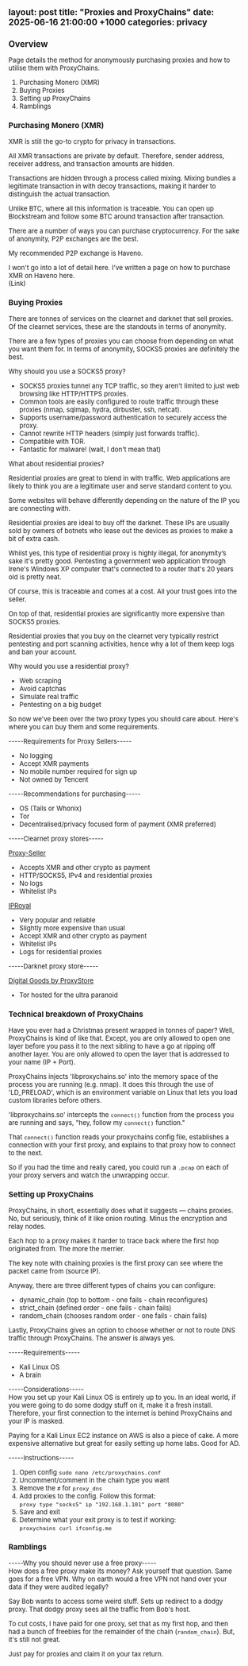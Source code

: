 layout: post
title:  "Proxies and ProxyChains"
date:   2025-06-16 21:00:00 +1000
categories: privacy
---

<style>
  body { font-size: 13px; }
  h1 { font-size: 19px !important; }
  h2 { font-size: 17px !important; }
  h3 { font-size: 15px !important; }
</style>

## Overview

Page details the method for anonymously purchasing proxies and how to utilise them with ProxyChains.

1. Purchasing Monero (XMR)  
2. Buying Proxies  
3. Setting up ProxyChains  
4. Ramblings  

### Purchasing Monero (XMR)

XMR is still the go-to crypto for privacy in transactions. 

All XMR transactions are private by default. Therefore, sender address, receiver address, and transaction amounts are hidden.

Transactions are hidden through a process called mixing. Mixing bundles a legitimate transaction in with decoy transactions, making it harder to distinguish the actual transaction. 

Unlike BTC, where all this information is traceable. You can open up Blockstream and follow some BTC around transaction after transaction. 

There are a number of ways you can purchase cryptocurrency. For the sake of anonymity, P2P exchanges are the best.

My recommended P2P exchange is Haveno. 

I won't go into a lot of detail here. I've written a page on how to purchase XMR on Haveno here.  
(Link)

### Buying Proxies

There are tonnes of services on the clearnet and darknet that sell proxies. Of the clearnet services, these are the standouts in terms of anonymity.

There are a few types of proxies you can choose from depending on what you want them for. In terms of anonymity, SOCKS5 proxies are definitely the best.

Why should you use a SOCKS5 proxy?  
- SOCKS5 proxies tunnel any TCP traffic, so they aren't limited to just web browsing like HTTP/HTTPS proxies.  
- Common tools are easily configured to route traffic through these proxies (nmap, sqlmap, hydra, dirbuster, ssh, netcat).  
- Supports username/password authentication to securely access the proxy.  
- Cannot rewrite HTTP headers (simply just forwards traffic).  
- Compatible with TOR.  
- Fantastic for malware! (wait, I don't mean that)

What about residential proxies?  

Residential proxies are great to blend in with traffic. Web applications are likely to think you are a legitimate user and serve standard content to you. 

Some websites will behave differently depending on the nature of the IP you are connecting with.

Residential proxies are ideal to buy off the darknet. These IPs are usually sold by owners of botnets who lease out the devices as proxies to make a bit of extra cash. 

Whilst yes, this type of residential proxy is highly illegal, for anonymity’s sake it's pretty good. Pentesting a government web application through Irene's Windows XP computer that's connected to a router that's 20 years old is pretty neat. 

Of course, this is traceable and comes at a cost. All your trust goes into the seller.

On top of that, residential proxies are significantly more expensive than SOCKS5 proxies. 

Residential proxies that you buy on the clearnet very typically restrict pentesting and port scanning activities, hence why a lot of them keep logs and ban your account.

Why would you use a residential proxy?  
- Web scraping  
- Avoid captchas  
- Simulate real traffic  
- Pentesting on a big budget

So now we've been over the two proxy types you should care about. Here's where you can buy them and some requirements.

-----Requirements for Proxy Sellers-----  
- No logging  
- Accept XMR payments  
- No mobile number required for sign up  
- Not owned by Tencent

-----Recommendations for purchasing-----  
- OS (Tails or Whonix)  
- Tor  
- Decentralised/privacy focused form of payment (XMR preferred)

-----Clearnet proxy stores-----  

[Proxy-Seller](https://proxy-seller.com)  
- Accepts XMR and other crypto as payment  
- HTTP/SOCKS5, IPv4 and residential proxies  
- No logs  
- Whitelist IPs  

[IPRoyal](https://iproyal.com)  
- Very popular and reliable  
- Slightly more expensive than usual  
- Accept XMR and other crypto as payment  
- Whitelist IPs  
- Logs for residential proxies  

-----Darknet proxy store-----  

[Digital Goods by ProxyStore](digitazyyxyihwwzudp5syxxyn3qhcd63wqcha2dxpfqiyydmrgdiaad.onion)  
- Tor hosted for the ultra paranoid  

### Technical breakdown of ProxyChains

Have you ever had a Christmas present wrapped in tonnes of paper? Well, ProxyChains is kind of like that. Except, you are only allowed to open one layer before you pass it to the next sibling to have a go at ripping off another layer. You are only allowed to open the layer that is addressed to your name (IP + Port).

ProxyChains injects 'libproxychains.so' into the memory space of the process you are running (e.g. nmap). It does this through the use of 'LD_PRELOAD', which is an environment variable on Linux that lets you load custom libraries before others. 

'libproxychains.so' intercepts the `connect()` function from the process you are running and says, "hey, follow my `connect()` function." 

That `connect()` function reads your proxychains config file, establishes a connection with your first proxy, and explains to that proxy how to connect to the next. 

So if you had the time and really cared, you could run a `.pcap` on each of your proxy servers and watch the unwrapping occur.

### Setting up ProxyChains

ProxyChains, in short, essentially does what it suggests — chains proxies. No, but seriously, think of it like onion routing. Minus the encryption and relay nodes.

Each hop to a proxy makes it harder to trace back where the first hop originated from. The more the merrier. 

The key note with chaining proxies is the first proxy can see where the packet came from (source IP).

Anyway, there are three different types of chains you can configure:  
- dynamic_chain (top to bottom - one fails - chain reconfigures)  
- strict_chain (defined order - one fails - chain fails)  
- random_chain (chooses random order - one fails - chain fails)  

Lastly, ProxyChains gives an option to choose whether or not to route DNS traffic through ProxyChains. The answer is always yes. 

-----Requirements-----  
- Kali Linux OS  
- A brain  

-----Considerations-----  
How you set up your Kali Linux OS is entirely up to you. In an ideal world, if you were going to do some dodgy stuff on it, make it a fresh install. Therefore, your first connection to the internet is behind ProxyChains and your IP is masked. 

Paying for a Kali Linux EC2 instance on AWS is also a piece of cake. A more expensive alternative but great for easily setting up home labs. Good for AD.  

-----Instructions-----  
1. Open config `sudo nano /etc/proxychains.conf`  
2. Uncomment/comment in the chain type you want  
3. Remove the `#` for `proxy_dns`  
4. Add proxies to the config. Follow this format:  
   `proxy type "socks5" ip "192.168.1.101" port "8080"`  
5. Save and exit  
6. Determine what your exit proxy is to test if working:  
   `proxychains curl ifconfig.me`  

### Ramblings

-----Why you should never use a free proxy-----  
How does a free proxy make its money? Ask yourself that question. Same goes for a free VPN. Why on earth would a free VPN not hand over your data if they were audited legally?

Say Bob wants to access some weird stuff. Sets up redirect to a dodgy proxy. That dodgy proxy sees all the traffic from Bob's host.

To cut costs, I have paid for one proxy, set that as my first hop, and then had a bunch of freebies for the remainder of the chain (`random_chain`). But, it's still not great.

Just pay for proxies and claim it on your tax return.
